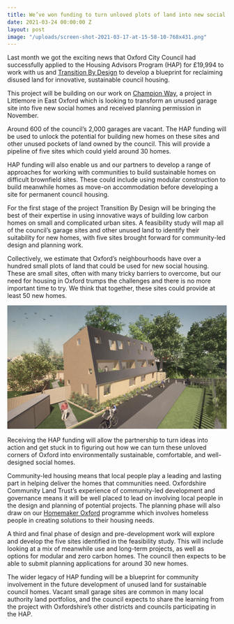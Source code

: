 ```yaml
---
title: We’ve won funding to turn unloved plots of land into new social homes
date: 2021-03-24 00:00:00 Z
layout: post
image: "/uploads/screen-shot-2021-03-17-at-15-58-10-768x431.png"
---
```


Last month we got the exciting news that Oxford City Council had successfully applied to the Housing Advisors Program (HAP) for £19,994 to work with us and [Transition By Design](https://transitionbydesign.org/) to develop a blueprint for reclaiming disused land for innovative, sustainable council housing.

This project will be building on our work on [Champion Way](https://www.oxford.gov.uk/news/article/1241/city_council_to_provide_land_to_pilot_community-led_housing_project_in_oxford), a project in Littlemore in East Oxford which is looking to transform an unused garage site into five new social homes and received planning permission in November.

Around 600 of the council’s 2,000 garages are vacant. The HAP funding will be used to unlock the potential for building new homes on these sites and other unused pockets of land owned by the council. This will provide a pipeline of five sites which could yield around 30 homes.

HAP funding will also enable us and our partners to develop a range of approaches for working with communities to build sustainable homes on difficult brownfield sites. These could include using modular construction to build meanwhile homes as move-on accommodation before developing a site for permanent council housing.

For the first stage of the project Transition By Design will be bringing the best of their expertise in using innovative ways of building low carbon homes on small and complicated urban sites. A feasibility study will map all of the council’s garage sites and other unused land to identify their suitability for new homes, with five sites brought forward for community-led design and planning work.

Collectively, we estimate that Oxford’s neighbourhoods have over a hundred small plots of land that could be used for new social housing. These are small sites, often with many tricky barriers to overcome, but our need for housing in Oxford trumps the challenges and there is no more important time to try. We think that together, these sites could provide at least 50 new homes.

![](/uploads/screen-shot-2021-03-17-at-15-58-10-768x431.png)

Receiving the HAP funding will allow the partnership to turn ideas into action and get stuck in to figuring out how we can turn these unloved corners of Oxford into environmentally sustainable, comfortable, and well-designed social homes.

Community-led housing means that local people play a leading and lasting part in helping deliver the homes that communities need. Oxfordshire Community Land Trust’s experience of community-led development and governance means it will be well placed to lead on involving local people in the design and planning of potential projects. The planning phase will also draw on our [Homemaker Oxford](https://transitionbydesign.org/projects/homemaker-oxford/) programme which involves homeless people in creating solutions to their housing needs.

A third and final phase of design and pre-development work will explore and develop the five sites identified in the feasibility study. This will include looking at a mix of meanwhile use and long-term projects, as well as options for modular and zero carbon homes. The council then expects to be able to submit planning applications for around 30 new homes.

The wider legacy of HAP funding will be a blueprint for community involvement in the future development of unused land for sustainable council homes. Vacant small garage sites are common in many local authority land portfolios, and the council expects to share the learning from the project with Oxfordshire’s other districts and councils participating in the HAP.